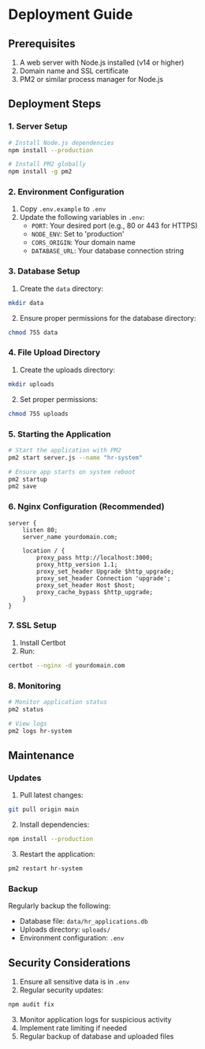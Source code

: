 # Deployment Guide

## Prerequisites

1. A web server with Node.js installed (v14 or higher)
2. Domain name and SSL certificate
3. PM2 or similar process manager for Node.js

## Deployment Steps

### 1. Server Setup

```bash
# Install Node.js dependencies
npm install --production

# Install PM2 globally
npm install -g pm2
```

### 2. Environment Configuration

1. Copy `.env.example` to `.env`
2. Update the following variables in `.env`:
   - `PORT`: Your desired port (e.g., 80 or 443 for HTTPS)
   - `NODE_ENV`: Set to 'production'
   - `CORS_ORIGIN`: Your domain name
   - `DATABASE_URL`: Your database connection string

### 3. Database Setup

1. Create the `data` directory:
```bash
mkdir data
```

2. Ensure proper permissions for the database directory:
```bash
chmod 755 data
```

### 4. File Upload Directory

1. Create the uploads directory:
```bash
mkdir uploads
```

2. Set proper permissions:
```bash
chmod 755 uploads
```

### 5. Starting the Application

```bash
# Start the application with PM2
pm2 start server.js --name "hr-system"

# Ensure app starts on system reboot
pm2 startup
pm2 save
```

### 6. Nginx Configuration (Recommended)

```nginx
server {
    listen 80;
    server_name yourdomain.com;

    location / {
        proxy_pass http://localhost:3000;
        proxy_http_version 1.1;
        proxy_set_header Upgrade $http_upgrade;
        proxy_set_header Connection 'upgrade';
        proxy_set_header Host $host;
        proxy_cache_bypass $http_upgrade;
    }
}
```

### 7. SSL Setup

1. Install Certbot
2. Run:
```bash
certbot --nginx -d yourdomain.com
```

### 8. Monitoring

```bash
# Monitor application status
pm2 status

# View logs
pm2 logs hr-system
```

## Maintenance

### Updates

1. Pull latest changes:
```bash
git pull origin main
```

2. Install dependencies:
```bash
npm install --production
```

3. Restart the application:
```bash
pm2 restart hr-system
```

### Backup

Regularly backup the following:
- Database file: `data/hr_applications.db`
- Uploads directory: `uploads/`
- Environment configuration: `.env`

## Security Considerations

1. Ensure all sensitive data is in `.env`
2. Regular security updates:
```bash
npm audit fix
```
3. Monitor application logs for suspicious activity
4. Implement rate limiting if needed
5. Regular backup of database and uploaded files